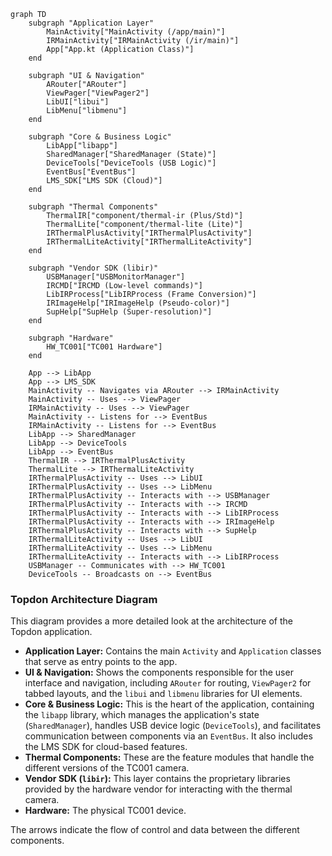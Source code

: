 ```mermaid
graph TD
    subgraph "Application Layer"
        MainActivity["MainActivity (/app/main)"]
        IRMainActivity["IRMainActivity (/ir/main)"]
        App["App.kt (Application Class)"]
    end

    subgraph "UI & Navigation"
        ARouter["ARouter"]
        ViewPager["ViewPager2"]
        LibUI["libui"]
        LibMenu["libmenu"]
    end

    subgraph "Core & Business Logic"
        LibApp["libapp"]
        SharedManager["SharedManager (State)"]
        DeviceTools["DeviceTools (USB Logic)"]
        EventBus["EventBus"]
        LMS_SDK["LMS SDK (Cloud)"]
    end

    subgraph "Thermal Components"
        ThermalIR["component/thermal-ir (Plus/Std)"]
        ThermalLite["component/thermal-lite (Lite)"]
        IRThermalPlusActivity["IRThermalPlusActivity"]
        IRThermalLiteActivity["IRThermalLiteActivity"]
    end

    subgraph "Vendor SDK (libir)"
        USBManager["USBMonitorManager"]
        IRCMD["IRCMD (Low-level commands)"]
        LibIRProcess["LibIRProcess (Frame Conversion)"]
        IRImageHelp["IRImageHelp (Pseudo-color)"]
        SupHelp["SupHelp (Super-resolution)"]
    end

    subgraph "Hardware"
        HW_TC001["TC001 Hardware"]
    end

    App --> LibApp
    App --> LMS_SDK
    MainActivity -- Navigates via ARouter --> IRMainActivity
    MainActivity -- Uses --> ViewPager
    IRMainActivity -- Uses --> ViewPager
    MainActivity -- Listens for --> EventBus
    IRMainActivity -- Listens for --> EventBus
    LibApp --> SharedManager
    LibApp --> DeviceTools
    LibApp --> EventBus
    ThermalIR --> IRThermalPlusActivity
    ThermalLite --> IRThermalLiteActivity
    IRThermalPlusActivity -- Uses --> LibUI
    IRThermalPlusActivity -- Uses --> LibMenu
    IRThermalPlusActivity -- Interacts with --> USBManager
    IRThermalPlusActivity -- Interacts with --> IRCMD
    IRThermalPlusActivity -- Interacts with --> LibIRProcess
    IRThermalPlusActivity -- Interacts with --> IRImageHelp
    IRThermalPlusActivity -- Interacts with --> SupHelp
    IRThermalLiteActivity -- Uses --> LibUI
    IRThermalLiteActivity -- Uses --> LibMenu
    IRThermalLiteActivity -- Interacts with --> LibIRProcess
    USBManager -- Communicates with --> HW_TC001
    DeviceTools -- Broadcasts on --> EventBus
```

### Topdon Architecture Diagram

This diagram provides a more detailed look at the architecture of the Topdon application.

- **Application Layer:** Contains the main `Activity` and `Application` classes that serve as entry points to the app.
- **UI & Navigation:** Shows the components responsible for the user interface and navigation, including `ARouter` for
  routing, `ViewPager2` for tabbed layouts, and the `libui` and `libmenu` libraries for UI elements.
- **Core & Business Logic:** This is the heart of the application, containing the `libapp` library, which manages the
  application's state (`SharedManager`), handles USB device logic (`DeviceTools`), and facilitates communication between
  components via an `EventBus`. It also includes the LMS SDK for cloud-based features.
- **Thermal Components:** These are the feature modules that handle the different versions of the TC001 camera.
- **Vendor SDK (`libir`):** This layer contains the proprietary libraries provided by the hardware vendor for
  interacting with the thermal camera.
- **Hardware:** The physical TC001 device.

The arrows indicate the flow of control and data between the different components.
